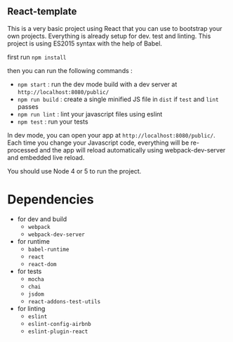 React-template
-----------------

This is a very basic project using React that you can use to bootstrap your own projects. Everything is already setup for dev. test and linting. This project is using ES2015 syntax with the help of Babel.

first run `npm install`

then you can run the following commands :

* `npm start` : run the dev mode build with a dev server at `http://localhost:8080/public/`
* `npm run build` : create a single minified JS file in `dist` if `test` and `lint` passes
* `npm run lint` : lint your javascript files using eslint
* `npm test` : run your tests

In dev mode, you can open your app at `http://localhost:8080/public/`.
Each time you change your Javascript code, everything will be re-processed and the app will reload automatically using webpack-dev-server and embedded live reload.

You should use Node 4 or 5 to run the project.

Dependencies
==============

* for dev and build
  * `webpack`
  * `webpack-dev-server`
* for runtime
  * `babel-runtime`
  * `react`
  * `react-dom`
* for tests
  * `mocha`
  * `chai`
  * `jsdom`
  * `react-addons-test-utils`
* for linting
  * `eslint`
  * `eslint-config-airbnb`
  * `eslint-plugin-react`
